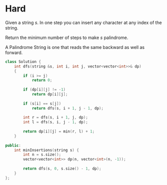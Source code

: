 # Hard

Given a string $s$. In one step you can insert any character at any index of the string.

Return the minimum number of steps to make $s$ palindrome.

A Palindrome String is one that reads the same backward as well as forward.

```cpp
class Solution {
    int dfs(string &s, int i, int j, vector<vector<int>>& dp)
    {
        if (i >= j)
            return 0;
        
        if (dp[i][j] != -1)
            return dp[i][j];
        
        if (s[i] == s[j])
            return dfs(s, i + 1, j - 1, dp);
        
        int r = dfs(s, i + 1, j, dp);
        int l = dfs(s, i, j - 1, dp);
        
        return dp[i][j] = min(r, l) + 1;
    }
    
public:
    int minInsertions(string s) {
        int n = s.size();
        vector<vector<int>> dp(n, vector<int>(n, -1));
        
        return dfs(s, 0, s.size() - 1, dp);
    }
};
```
